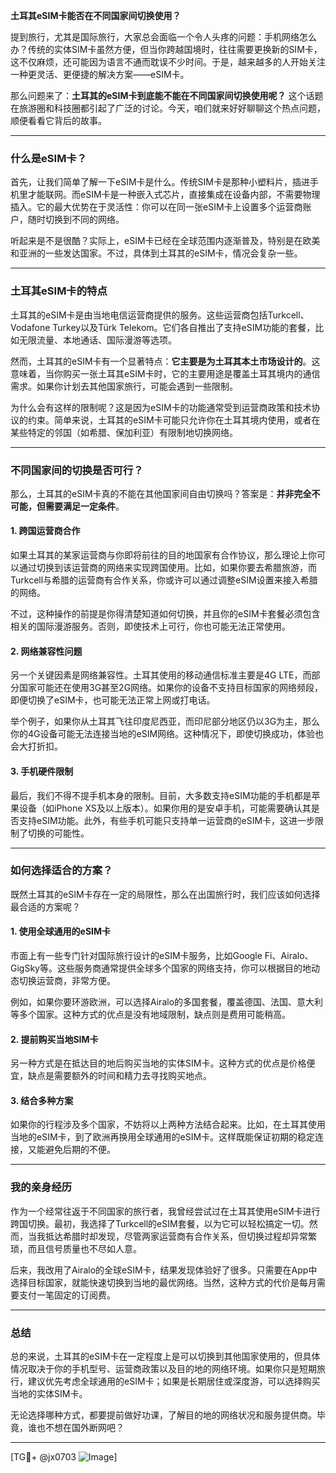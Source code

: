 **土耳其eSIM卡能否在不同国家间切换使用？**

提到旅行，尤其是国际旅行，大家总会面临一个令人头疼的问题：手机网络怎么办？传统的实体SIM卡虽然方便，但当你跨越国境时，往往需要更换新的SIM卡，这不仅麻烦，还可能因为语言不通而耽误不少时间。于是，越来越多的人开始关注一种更灵活、更便捷的解决方案——eSIM卡。

那么问题来了：**土耳其的eSIM卡到底能不能在不同国家间切换使用呢？** 这个话题在旅游圈和科技圈都引起了广泛的讨论。今天，咱们就来好好聊聊这个热点问题，顺便看看它背后的故事。

---

### **什么是eSIM卡？**

首先，让我们简单了解一下eSIM卡是什么。传统SIM卡是那种小塑料片，插进手机里才能联网。而eSIM卡是一种嵌入式芯片，直接集成在设备内部，不需要物理插入。它的最大优势在于灵活性：你可以在同一张eSIM卡上设置多个运营商账户，随时切换到不同的网络。

听起来是不是很酷？实际上，eSIM卡已经在全球范围内逐渐普及，特别是在欧美和亚洲的一些发达国家。不过，具体到土耳其的eSIM卡，情况会复杂一些。

---

### **土耳其eSIM卡的特点**

土耳其的eSIM卡是由当地电信运营商提供的服务。这些运营商包括Turkcell、Vodafone Turkey以及Türk Telekom。它们各自推出了支持eSIM功能的套餐，比如无限流量、本地通话、国际漫游等选项。

然而，土耳其的eSIM卡有一个显著特点：**它主要是为土耳其本土市场设计的**。这意味着，当你购买一张土耳其eSIM卡时，它的主要用途是覆盖土耳其境内的通信需求。如果你计划去其他国家旅行，可能会遇到一些限制。

为什么会有这样的限制呢？这是因为eSIM卡的功能通常受到运营商政策和技术协议的约束。简单来说，土耳其的eSIM卡可能只允许你在土耳其境内使用，或者在某些特定的邻国（如希腊、保加利亚）有限制地切换网络。

---

### **不同国家间的切换是否可行？**

那么，土耳其的eSIM卡真的不能在其他国家间自由切换吗？答案是：**并非完全不可能，但需要满足一定条件**。

#### **1. 跨国运营商合作**
如果土耳其的某家运营商与你即将前往的目的地国家有合作协议，那么理论上你可以通过切换到该运营商的网络来实现跨国使用。比如，如果你要去希腊旅游，而Turkcell与希腊的运营商有合作关系，你或许可以通过调整eSIM设置来接入希腊的网络。

不过，这种操作的前提是你得清楚知道如何切换，并且你的eSIM卡套餐必须包含相关的国际漫游服务。否则，即使技术上可行，你也可能无法正常使用。

#### **2. 网络兼容性问题**
另一个关键因素是网络兼容性。土耳其使用的移动通信标准主要是4G LTE，而部分国家可能还在使用3G甚至2G网络。如果你的设备不支持目标国家的网络频段，即便切换了eSIM卡，也可能无法正常上网或打电话。

举个例子，如果你从土耳其飞往印度尼西亚，而印尼部分地区仍以3G为主，那么你的4G设备可能无法连接当地的eSIM网络。这种情况下，即使切换成功，体验也会大打折扣。

#### **3. 手机硬件限制**
最后，我们不得不提手机本身的限制。目前，大多数支持eSIM功能的手机都是苹果设备（如iPhone XS及以上版本）。如果你用的是安卓手机，可能需要确认其是否支持eSIM功能。此外，有些手机可能只支持单一运营商的eSIM卡，这进一步限制了切换的可能性。

---

### **如何选择适合的方案？**

既然土耳其的eSIM卡存在一定的局限性，那么在出国旅行时，我们应该如何选择最合适的方案呢？

#### **1. 使用全球通用的eSIM卡**
市面上有一些专门针对国际旅行设计的eSIM卡服务，比如Google Fi、Airalo、GigSky等。这些服务商通常提供全球多个国家的网络支持，你可以根据目的地动态切换运营商，非常方便。

例如，如果你要环游欧洲，可以选择Airalo的多国套餐，覆盖德国、法国、意大利等多个国家。这种方式的优点是没有地域限制，缺点则是费用可能稍高。

#### **2. 提前购买当地SIM卡**
另一种方式是在抵达目的地后购买当地的实体SIM卡。这种方式的优点是价格便宜，缺点是需要额外的时间和精力去寻找购买地点。

#### **3. 结合多种方案**
如果你的行程涉及多个国家，不妨将以上两种方法结合起来。比如，在土耳其使用当地的eSIM卡，到了欧洲再换用全球通用的eSIM卡。这样既能保证初期的稳定连接，又能避免后期的不便。

---

### **我的亲身经历**

作为一个经常往返于不同国家的旅行者，我曾经尝试过在土耳其使用eSIM卡进行跨国切换。最初，我选择了Turkcell的eSIM套餐，以为它可以轻松搞定一切。然而，当我抵达希腊时却发现，尽管两家运营商有合作关系，但切换过程却异常繁琐，而且信号质量也不尽如人意。

后来，我改用了Airalo的全球eSIM卡，结果发现体验好了很多。只需要在App中选择目标国家，就能快速切换到当地的最优网络。当然，这种方式的代价是每月需要支付一笔固定的订阅费。

---

### **总结**

总的来说，土耳其的eSIM卡在一定程度上是可以切换到其他国家使用的，但具体情况取决于你的手机型号、运营商政策以及目的地的网络环境。如果你只是短期旅行，建议优先考虑全球通用的eSIM卡；如果是长期居住或深度游，可以选择购买当地的实体SIM卡。

无论选择哪种方式，都要提前做好功课，了解目的地的网络状况和服务提供商。毕竟，谁也不想在国外断网吧？

---

[TG💪+ @jx0703 ![Image](https://github.com/user-attachments/assets/dbca1d08-cadb-493c-b0ec-ad6f7a83f270)]